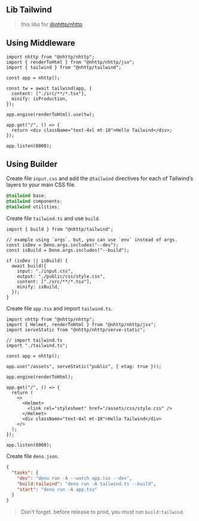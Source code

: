## Lib Tailwind

> this libs for [@nhttp/nhttp](https://jsr.io/@nhttp/nhttp)

## Using Middleware

```tsx
import nhttp from "@nhttp/nhttp";
import { renderToHtml } from "@nhttp/nhttp/jsx";
import { tailwind } from "@nhttp/tailwind";

const app = nhttp();

const tw = await tailwind(app, {
  content: ["./src/**/*.tsx"],
  minify: isProduction,
});

app.engine(renderToHtml).use(tw);

app.get("/", () => {
  return <div className="text-4xl mt-10">Hello Tailwind</div>;
});

app.listen(8000);
```

## Using Builder

Create file `input.css` and add the `@tailwind` directives for each of
Tailwind’s layers to your main CSS file.

```css
@tailwind base;
@tailwind components;
@tailwind utilities;
```

Create file `tailwind.ts` and use `build`.

```tsx
import { build } from "@nhttp/tailwind";

// example using `args`. but, you can use `env` instead of args.
const isDev = Deno.args.includes("--dev");
const isBuild = Deno.args.includes("--build");

if (isDev || isBuild) {
  await build({
    input: "./input.css",
    output: "./public/css/style.css",
    content: ["./src/**/*.tsx"],
    minify: isBuild,
  });
}
```

Create file `app.tsx` and import `tailwind.ts`.

```tsx
import nhttp from "@nhttp/nhttp";
import { Helmet, renderToHtml } from "@nhttp/nhttp/jsx";
import serveStatic from "@nhttp/nhttp/serve-static";

// import tailwind.ts
import "./tailwind.ts";

const app = nhttp();

app.use("/assets", serveStatic("public", { etag: true }));

app.engine(renderToHtml);

app.get("/", () => {
  return (
    <>
      <Helmet>
        <link rel="stylesheet" href="/assets/css/style.css" />
      </Helmet>
      <div className="text-4xl mt-10">Hello Tailwind</div>
    </>
  );
});

app.listen(8000);
```

Create file `deno.json`.

```json
{
  "tasks": {
    "dev": "deno run -A --watch app.tsx --dev",
    "build:tailwind": "deno run -A tailwind.ts --build",
    "start": "deno run -A app.tsx"
  }
}
```

> Don't forget. before release to prod, you must run `build:tailwind`.
